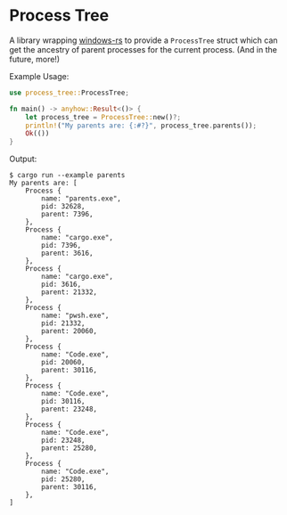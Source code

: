 # Process Tree

A library wrapping [windows-rs](https://crates.io/crates/windows) to provide a `ProcessTree` struct which can get the ancestry of parent processes for the current process. (And in the future, more!)

Example Usage:
```rust
use process_tree::ProcessTree;

fn main() -> anyhow::Result<()> {
    let process_tree = ProcessTree::new()?;
    println!("My parents are: {:#?}", process_tree.parents());
    Ok(())
}
```

Output:
```shell
$ cargo run --example parents
My parents are: [
    Process {
        name: "parents.exe",
        pid: 32628,
        parent: 7396,
    },
    Process {
        name: "cargo.exe",
        pid: 7396,
        parent: 3616,
    },
    Process {
        name: "cargo.exe",
        pid: 3616,
        parent: 21332,
    },
    Process {
        name: "pwsh.exe",
        pid: 21332,
        parent: 20060,
    },
    Process {
        name: "Code.exe",
        pid: 20060,
        parent: 30116,
    },
    Process {
        name: "Code.exe",
        pid: 30116,
        parent: 23248,
    },
    Process {
        name: "Code.exe",
        pid: 23248,
        parent: 25280,
    },
    Process {
        name: "Code.exe",
        pid: 25280,
        parent: 30116,
    },
]
```
